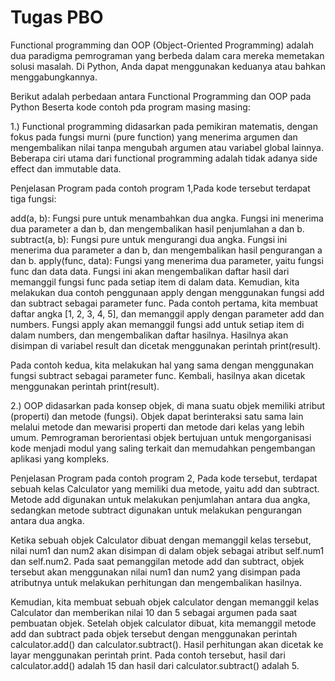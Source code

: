 # Tugas PBO
Functional programming dan OOP (Object-Oriented Programming) adalah dua paradigma pemrograman yang berbeda dalam cara mereka memetakan solusi masalah. Di Python, Anda dapat menggunakan keduanya atau bahkan menggabungkannya.

Berikut adalah perbedaan antara Functional Programming dan OOP pada Python Beserta kode contoh pda program masing masing:

1.) Functional programming didasarkan pada pemikiran matematis, dengan fokus pada fungsi murni (pure function) yang menerima argumen dan mengembalikan nilai tanpa mengubah argumen atau variabel global lainnya. Beberapa ciri utama dari functional programming adalah tidak adanya side effect dan immutable data.

Penjelasan Program pada contoh program 1,Pada kode tersebut terdapat tiga fungsi:

add(a, b): Fungsi pure untuk menambahkan dua angka. Fungsi ini menerima dua parameter a dan b, dan mengembalikan hasil penjumlahan a dan b.
subtract(a, b): Fungsi pure untuk mengurangi dua angka. Fungsi ini menerima dua parameter a dan b, dan mengembalikan hasil pengurangan a dan b.
apply(func, data): Fungsi yang menerima dua parameter, yaitu fungsi func dan data data. Fungsi ini akan mengembalikan daftar hasil dari memanggil fungsi func pada setiap item di dalam data.
Kemudian, kita melakukan dua contoh penggunaan apply dengan menggunakan fungsi add dan subtract sebagai parameter func. Pada contoh pertama, kita membuat daftar angka [1, 2, 3, 4, 5], dan memanggil apply dengan parameter add dan numbers. Fungsi apply akan memanggil fungsi add untuk setiap item di dalam numbers, dan mengembalikan daftar hasilnya. Hasilnya akan disimpan di variabel result dan dicetak menggunakan perintah print(result).

Pada contoh kedua, kita melakukan hal yang sama dengan menggunakan fungsi subtract sebagai parameter func. Kembali, hasilnya akan dicetak menggunakan perintah print(result).

2.) OOP didasarkan pada konsep objek, di mana suatu objek memiliki atribut (properti) dan metode (fungsi). Objek dapat berinteraksi satu sama lain melalui metode dan mewarisi properti dan metode dari kelas yang lebih umum. Pemrograman berorientasi objek bertujuan untuk mengorganisasi kode menjadi modul yang saling terkait dan memudahkan pengembangan aplikasi yang kompleks.

Penjelasan Program pada contoh program 2, Pada kode tersebut, terdapat sebuah kelas Calculator yang memiliki dua metode, yaitu add dan subtract. Metode add digunakan untuk melakukan penjumlahan antara dua angka, sedangkan metode subtract digunakan untuk melakukan pengurangan antara dua angka.

Ketika sebuah objek Calculator dibuat dengan memanggil kelas tersebut, nilai num1 dan num2 akan disimpan di dalam objek sebagai atribut self.num1 dan self.num2. Pada saat pemanggilan metode add dan subtract, objek tersebut akan menggunakan nilai num1 dan num2 yang disimpan pada atributnya untuk melakukan perhitungan dan mengembalikan hasilnya.

Kemudian, kita membuat sebuah objek calculator dengan memanggil kelas Calculator dan memberikan nilai 10 dan 5 sebagai argumen pada saat pembuatan objek. Setelah objek calculator dibuat, kita memanggil metode add dan subtract pada objek tersebut dengan menggunakan perintah calculator.add() dan calculator.subtract(). Hasil perhitungan akan dicetak ke layar menggunakan perintah print. Pada contoh tersebut, hasil dari calculator.add() adalah 15 dan hasil dari calculator.subtract() adalah 5.
